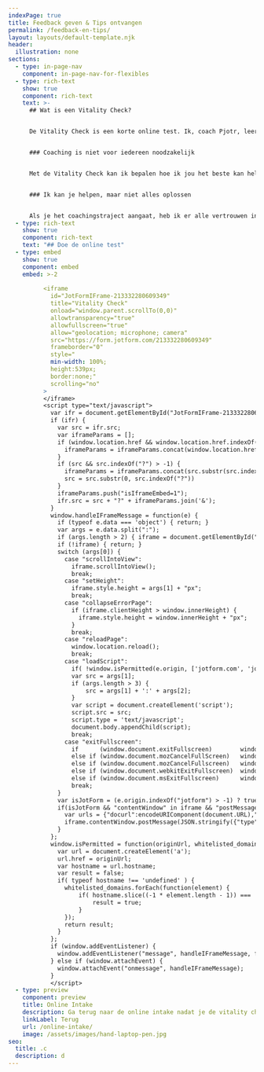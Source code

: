 ```yaml
---
indexPage: true
title: Feedback geven & Tips ontvangen
permalink: /feedback-en-tips/
layout: layouts/default-template.njk
header:
  illustration: none
sections:
  - type: in-page-nav
    component: in-page-nav-for-flexibles
  - type: rich-text
    show: true
    component: rich-text
    text: >-
      ## Wat is een Vitality Check?


      De Vitality Check is een korte online test. Ik, coach Pjotr, leer je namelijk graag beter kennen! Ontdek met deze online test hoe vitaal jij momenteel bent en waar jij behoefte aan hebt. Heb je behoefte aan vitaliteitscoaching, dan is dit een mooie voorbereiding.


      ### Coaching is niet voor iedereen noodzakelijk


      Met de Vitality Check kan ik bepalen hoe ik jou het beste kan helpen. Voor lang niet iedereen blijkt coaching noodzakelijk. Mogelijk heb je voldoende aan een paar -voor jou- geschikte tips en adviezen.


      ### Ik kan je helpen, maar niet alles oplossen


      Als je het coachingstraject aangaat, heb ik er alle vertrouwen in dat ik je kan helpen om energieker, gezonder en vitaler te worden, maar ik kan niet alles. Met de Vitality Check kan ik erachter komen óf ik jou kan helpen. Wellicht heb jij behoefte aan specifieke hulp die ik niet in huis heb. Als blijkt dat een coachingstraject jou niet of onvoldoende gaat helpen, dan zal ik je doorverwijzen naar een zorgverlener van wie ik weet, dat hij of zij in huis heeft waar jij behoefte aan hebt.
  - type: rich-text
    show: true
    component: rich-text
    text: "## Doe de online test"
  - type: embed
    show: true
    component: embed
    embed: >-2
      
          <iframe
            id="JotFormIFrame-213332280609349"
            title="Vitality Check"
            onload="window.parent.scrollTo(0,0)"
            allowtransparency="true"
            allowfullscreen="true"
            allow="geolocation; microphone; camera"
            src="https://form.jotform.com/213332280609349"
            frameborder="0"
            style="
            min-width: 100%;
            height:539px;
            border:none;"
            scrolling="no"
          >
          </iframe>
          <script type="text/javascript">
            var ifr = document.getElementById("JotFormIFrame-213332280609349");
            if (ifr) {
              var src = ifr.src;
              var iframeParams = [];
              if (window.location.href && window.location.href.indexOf("?") > -1) {
                iframeParams = iframeParams.concat(window.location.href.substr(window.location.href.indexOf("?") + 1).split('&'));
              }
              if (src && src.indexOf("?") > -1) {
                iframeParams = iframeParams.concat(src.substr(src.indexOf("?") + 1).split("&"));
                src = src.substr(0, src.indexOf("?"))
              }
              iframeParams.push("isIframeEmbed=1");
              ifr.src = src + "?" + iframeParams.join('&');
            }
            window.handleIFrameMessage = function(e) {
              if (typeof e.data === 'object') { return; }
              var args = e.data.split(":");
              if (args.length > 2) { iframe = document.getElementById("JotFormIFrame-" + args[(args.length - 1)]); } else { iframe = document.getElementById("JotFormIFrame"); }
              if (!iframe) { return; }
              switch (args[0]) {
                case "scrollIntoView":
                  iframe.scrollIntoView();
                  break;
                case "setHeight":
                  iframe.style.height = args[1] + "px";
                  break;
                case "collapseErrorPage":
                  if (iframe.clientHeight > window.innerHeight) {
                    iframe.style.height = window.innerHeight + "px";
                  }
                  break;
                case "reloadPage":
                  window.location.reload();
                  break;
                case "loadScript":
                  if( !window.isPermitted(e.origin, ['jotform.com', 'jotform.pro']) ) { break; }
                  var src = args[1];
                  if (args.length > 3) {
                      src = args[1] + ':' + args[2];
                  }
                  var script = document.createElement('script');
                  script.src = src;
                  script.type = 'text/javascript';
                  document.body.appendChild(script);
                  break;
                case "exitFullscreen":
                  if      (window.document.exitFullscreen)        window.document.exitFullscreen();
                  else if (window.document.mozCancelFullScreen)   window.document.mozCancelFullScreen();
                  else if (window.document.mozCancelFullscreen)   window.document.mozCancelFullScreen();
                  else if (window.document.webkitExitFullscreen)  window.document.webkitExitFullscreen();
                  else if (window.document.msExitFullscreen)      window.document.msExitFullscreen();
                  break;
              }
              var isJotForm = (e.origin.indexOf("jotform") > -1) ? true : false;
              if(isJotForm && "contentWindow" in iframe && "postMessage" in iframe.contentWindow) {
                var urls = {"docurl":encodeURIComponent(document.URL),"referrer":encodeURIComponent(document.referrer)};
                iframe.contentWindow.postMessage(JSON.stringify({"type":"urls","value":urls}), "*");
              }
            };
            window.isPermitted = function(originUrl, whitelisted_domains) {
              var url = document.createElement('a');
              url.href = originUrl;
              var hostname = url.hostname;
              var result = false;
              if( typeof hostname !== 'undefined' ) {
                whitelisted_domains.forEach(function(element) {
                    if( hostname.slice((-1 * element.length - 1)) === '.'.concat(element) ||  hostname === element ) {
                        result = true;
                    }
                });
                return result;
              }
            };
            if (window.addEventListener) {
              window.addEventListener("message", handleIFrameMessage, false);
            } else if (window.attachEvent) {
              window.attachEvent("onmessage", handleIFrameMessage);
            }
            </script>
  - type: preview
    component: preview
    title: Online Intake
    description: Ga terug naar de online intake nadat je de vitality check hebt gedaan.
    linkLabel: Terug
    url: /online-intake/
    image: /assets/images/hand-laptop-pen.jpg
seo:
  title: .c
  description: d
---
```

